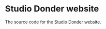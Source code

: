 # Studio Donder website

The source code for the [Studio Donder website][1].

[1]: http://www.studio-donder.nl/
